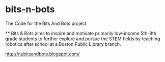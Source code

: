 # bits-n-bots
The Code for the Bits And Bots project

** Bits & Bots aims to inspire and motivate primarily low-income 5th-8th grade students to further explore and pursue the STEM fields by teaching robotics after school at a Boston Public Library branch.

http://nubitsandbots.blogspot.com/
